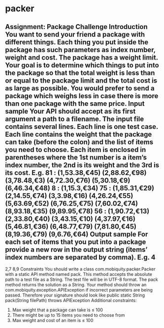 # packer
Assignment: Package Challenge
Introduction
You want to send your friend a package with different things.
Each thing you put inside the package has such parameters as index number, weight and cost. The
package has a weight limit. Your goal is to determine which things to put into the package so that the
total weight is less than or equal to the package limit and the total cost is as large as possible.
You would prefer to send a package which weighs less in case there is more than one package with the
same price.
Input sample
Your API should accept as its first argument a path to a filename. The input file contains several lines.
Each line is one test case.
Each line contains the weight that the package can take (before the colon) and the list of items you need
to choose. Each item is enclosed in parentheses where the 1st number is a item’s index number, the 2nd
is its weight and the 3rd is its cost. E.g.
81 : (1,53.38,€45) (2,88.62,€98) (3,78.48,€3) (4,72.30,€76) (5,30.18,€9)
(6,46.34,€48)
8 : (1,15.3,€34)
75 : (1,85.31,€29) (2,14.55,€74) (3,3.98,€16) (4,26.24,€55) (5,63.69,€52)
(6,76.25,€75) (7,60.02,€74) (8,93.18,€35) (9,89.95,€78)
56 : (1,90.72,€13) (2,33.80,€40) (3,43.15,€10) (4,37.97,€16) (5,46.81,€36)
(6,48.77,€79) (7,81.80,€45) (8,19.36,€79) (9,6.76,€64)
Output sample
For each set of items that you put into a package provide a new row in the output string (items’ index
numbers are separated by comma). E.g.
4
-
2,7
8,9
Constraints
You should write a class com.mobiquity.packer.Packer with a static API method named pack. This
method accepts the absolute path to a test file as a String. The test file will be in UTF-8 format. The pack
method returns the solution as a String.
Your method should throw an com.mobiquity.exception.APIException if incorrect parameters are being
passed. Therefore your signature should look like
public static String pack(String filePath) throws APIException
Additional constraints:
1. Max weight that a package can take is ≤ 100
2. There might be up to 15 items you need to choose from
3. Max weight and cost of an item is ≤ 100
